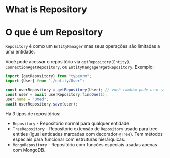 # What is Repository
# O que é um Repository

`Repository` é como um `EntityManager` mas seus operações são limitadas a uma entidade.

Você pode acessar o repositório via `getRepository(Entity)`, `Connection#getRepository`, ou `EntityMangager#getRepository`.
Exemplo:

```typescript
import {getRepository} from "typeorm";
import {User} from "./entity/User";

const userRepository = getRepository(User); // você também pode usar via getConnection().getRepository() ou getManager().getRepository()
const user = await userRepository.findOne(1);
user.name = "Umed";
await userRepository.save(user);
```

Há 3 tipos de repositórios:
* `Repository` - Repositório normal para qualquer entidade.
* `TreeRepository` - Repositório extensão de `Repository` usado para tree-entities 
(igual entidades marcadas com decorador `@Tree`). Tem métodos especiais para funcionar com estruturas hierárquicas.
* `MongoRepository` - Repositório com funções especiais usadas apenas com MongoDB.
